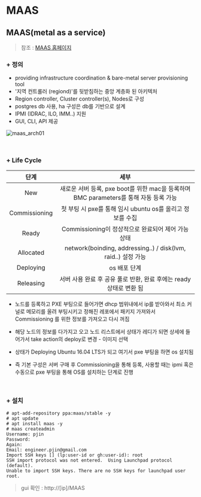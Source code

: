 # MAAS
## MAAS(metal as a service) 
> 참조 : [MAAS 홈페이지](https://maas.io)
### + 정의
+ providing infrastructure coordination & bare-metal server provisioning tool<br>
+ '지역 컨트롤러 (regiond)'를 뒷받침하는 중앙 계층화 된 아키텍처 <br>
+ Region controller, Cluster controller(s), Nodes로 구성
+ postgres db 사용, ha 구성은 db를 기반으로 설계<br>
+ IPMI (IDRAC, ILO, IMM..) 지원<br>
+ GUI, CLI, API 제공

![maas_arch01](https://raw.githubusercontent.com/engineer-pjin/sre_component_foundation/master/image/maas_arch01.png)

<br>

### + Life Cycle

단계 | 세부 
:---:|:---:
New | 새로운 서버 등록, pxe boot를 위한 mac을 등록하며 BMC parameters를 통해 자동 등록 가능
Commissioning| 첫 부팅 시 pxe를 통해 임시 ubuntu os를 올리고 정보를 수집 
Ready | Commissioning이 정상적으로 완료되어 제어 가능 상태 
Allocated | network(boinding, addressing..) / disk(lvm, raid..) 설정 가능
Deploying | os 배포 단계
Releasing | 서버 사용 완료 후 공유 풀로 반환, 완료 후에는 ready 상태로 변환 됨

+  노드를 등록하고 PXE 부팅으로 들어가면 dhcp 범위내에서 ip를 받아와서 최소 커널로 메모리를 올려 부팅시키고 정해진 레포에서 패키지 가져와서
Commissioning 를 위한 정보를 가져오고 다시 꺼짐 <br>

+ 해당 노드의 정보를 다가지고 오고 노드 리스트에서 상태가 레디가 되면 상세에 들어가서 take action의 deploy로 변경 - 이미지 선택 <br>

+ 상태가 Deploying Ubuntu 16.04 LTS가 되고 여기서 pxe 부팅을 하면 os 설치됨 <br>

+ 즉 기본 구성은 서버 구매 후 Commissioning을 통해 등록, 사용할 때는 ipmi 혹은 수동으로 pxe 부팅을 통해 OS를 설치하는 단계로 진행

<br>

### + 설치
```
# apt-add-repository ppa:maas/stable -y
# apt update
# apt install maas -y
# maas createadmin
Username: pjin
Password:
Again:
Email: engineer.pjin@gmail.com
Import SSH keys [] (lp:user-id or gh:user-id): root
SSH import protocol was not entered.  Using Launchpad protocol (default).
Unable to import SSH keys. There are no SSH keys for launchpad user root.
```
> gui 확인 : http://[ip]/MAAS